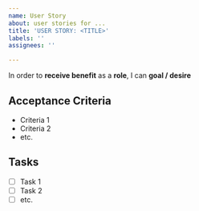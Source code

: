 ```yaml
---
name: User Story
about: user stories for ...
title: 'USER STORY: <TITLE>'
labels: ''
assignees: ''

---
```


In order to **receive benefit** as a **role**, I can **goal / desire**

## Acceptance Criteria
* Criteria 1
* Criteria 2
* etc.

## Tasks
- [ ] Task 1
- [ ] Task 2
- [ ] etc.

